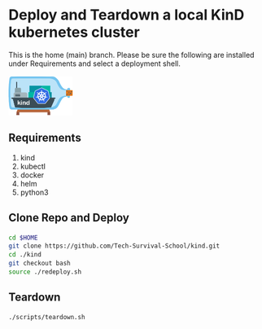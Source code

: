 # Deploy and Teardown a local KinD kubernetes cluster
This is the home (main) branch.  Please be sure the following are installed under Requirements and select a deployment shell. \
\
[<img alt="KinD" width="25%" src="/images/kind-logo.png" />](https://kind.sigs.k8s.io/)

## Requirements
1. kind
2. kubectl
3. docker
4. helm 
5. python3

## Clone Repo and Deploy
```bash
cd $HOME
git clone https://github.com/Tech-Survival-School/kind.git
cd ./kind
git checkout bash
source ./redeploy.sh
```

## Teardown
```bash
./scripts/teardown.sh
```